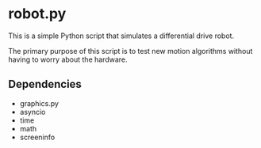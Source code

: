 # robot.py

This is a simple Python script that simulates a differential drive robot.

The primary purpose of this script is to test new motion algorithms without having to worry about the hardware.

## Dependencies

- graphics.py
- asyncio
- time
- math
- screeninfo
